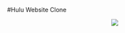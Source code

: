 
#Hulu Website Clone
 
 <p align="center">
  <img src="https://user-images.githubusercontent.com/90233553/191909056-a207c44a-61b4-485b-af23-729aac494559.PNG"/>
</p>
